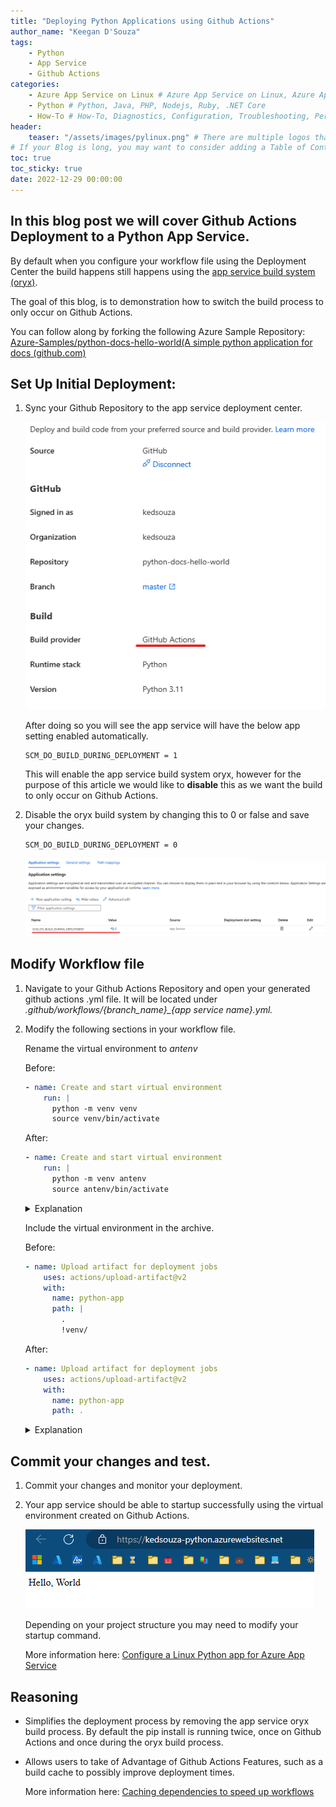 ```yaml
---
title: "Deploying Python Applications using Github Actions"
author_name: "Keegan D'Souza"
tags:
    - Python
    - App Service
    - Github Actions
categories:
    - Azure App Service on Linux # Azure App Service on Linux, Azure App Service on Windows, Function App, Azure VM, Azure SDK
    - Python # Python, Java, PHP, Nodejs, Ruby, .NET Core
    - How-To # How-To, Diagnostics, Configuration, Troubleshooting, Performance
header:
    teaser: "/assets/images/pylinux.png" # There are multiple logos that can be used in "/assets/images" if you choose to add one.
# If your Blog is long, you may want to consider adding a Table of Contents by adding the following two settings.
toc: true
toc_sticky: true
date: 2022-12-29 00:00:00
---
```


## In this blog post we will cover Github Actions Deployment to a Python App Service.


By default when you configure your workflow file using the Deployment Center the build happens still happens using the [app service build system (oryx)](https://github.com/microsoft/Oryx/blob/main/doc/runtimes/python.md).

The goal of this blog, is to demonstration how to switch the build process to only occur on Github Actions.

You can follow along by forking the following Azure Sample Repository:
[Azure-Samples/python-docs-hello-world(A simple python application for docs (github.com)](https://github.com/Azure-Samples/python-docs-hello-world)

## Set Up Initial Deployment:

1. Sync your Github Repository to the app service deployment center.

    ![Deployment Center](/media/2022/12/azure-blog-python-github-actions-2.png)


    After doing so you will see the app service will have the below app setting enabled automatically.
    ```
    SCM_DO_BUILD_DURING_DEPLOYMENT = 1
    ```
    This will enable the app service build system oryx, however for the purpose of this article we would like to **disable** this as we want the build to only occur on Github Actions.

2. Disable the oryx build system by changing this to 0 or false and save your changes.
     ```
    SCM_DO_BUILD_DURING_DEPLOYMENT = 0
    ```

    ![App Settings](/media/2022/12/azure-blog-python-github-actions-1.png)



## Modify Workflow file

1. Navigate to your Github Actions Repository and open your generated github actions .yml file. It will be located under *.github/workflows/{branch_name}_{app service name}.yml.*

2. Modify the following sections in your workflow file.
    
    Rename the virtual environment to *antenv*
    
    Before:
    ```yaml
    - name: Create and start virtual environment
        run: |
          python -m venv venv
          source venv/bin/activate
    ```
    
    After: 
    ```yaml
    - name: Create and start virtual environment
        run: |
          python -m venv antenv
          source antenv/bin/activate
    ```
    <details>
        <summary>Explanation</summary>
        Currently the default value of the virtual environment the app service looks for is named antenv, we can view this by navigating to the app service startup script under /opt/startup/startup.sh
        <pre>
        
        echo 'export VIRTUALENVIRONMENT_PATH="/home/site/wwwroot/antenv"' >> ~/.bashrc
        echo '. antenv/bin/activate' >> ~/.bashrc
        PYTHON_VERSION=$(python -c "import sys; print(str(sys.version_info.major) + '.' + str(sys.version_info.minor))")
        echo Using packages from virtual environment 'antenv' located at '/home/site/wwwroot/antenv'.
        export PYTHONPATH=$PYTHONPATH:"/home/site/wwwroot/antenv/lib/python$PYTHON_VERSION/site-packages"
        echo "Updated PYTHONPATH to '$PYTHONPATH'"

	    </pre>


    </details>

    Include the virtual environment in the archive.

    Before:
    ```yaml
    - name: Upload artifact for deployment jobs
        uses: actions/upload-artifact@v2
        with:
          name: python-app
          path: |
            . 
            !venv/
    ```
    After: 
    ```yaml
    - name: Upload artifact for deployment jobs
        uses: actions/upload-artifact@v2
        with:
          name: python-app
          path: .
    ```
    <details>
    <summary>Explanation</summary>
    Since the build is not occuring on the app service side we need to include the created virtual enviornment in the .zip archive.
    
    Previously this was being exculding and the virtual environment was being built by the app service build system again.

    You can validate that your virtual environment is included inside the article by downloading it and extracting the content to see if the virtual environment was included.

    https://docs.github.com/en/actions/managing-workflow-runs/downloading-workflow-artifacts
    
    https://github.com/actions/upload-artifact

    </details>

## Commit your changes and test.

1. Commit your changes and monitor your deployment.
2. Your app service should be able to startup successfully using the virtual environment created on Github Actions. 

    ![App Settings](/media/2022/12/azure-blog-python-github-actions-3.png)

    Depending on your project structure you may need to modify your startup command. 
    
    More information here: [Configure a Linux Python app for Azure App Service](https://learn.microsoft.com/en-us/azure/app-service/configure-language-python#customize-startup-command )


   
## Reasoning
- Simplifies the deployment process by removing the app service oryx build process. By default the pip install is running twice, once on Github Actions and once during the oryx build process.
- Allows users to take of Advantage of Github Actions Features, such as a build cache to possibly improve deployment times.

    More information here: [Caching dependencies to speed up workflows](https://docs.github.com/en/actions/using-workflows/caching-dependencies-to-speed-up-workflows)


